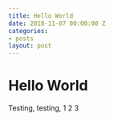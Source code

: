 ```yaml
---
title: Hello World
date: 2018-11-07 00:00:00 Z
categories:
- posts
layout: post
---
```


# Hello World

Testing, testing, 1 2 3
